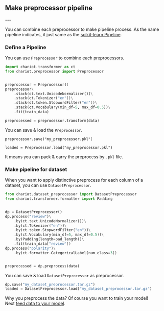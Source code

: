 <h2 id="title">Make preprocessor pipeline</h2>
---

You can combine each preprocessor to make pipeline process. As the name pipeline indicates, it just same as the [scikit-learn Pipeline](http://scikit-learn.org/stable/modules/generated/sklearn.pipeline.Pipeline.html).

### Define a Pipeline

You can use `Preprocessor` to combine each preprocessors.

```py
import chariot.transformer as ct
from chariot.preprocessor import Preprocessor


preprocessor = Preprocessor()
preprocessor\
    .stack(ct.text.UnicodeNormalizer())\
    .stack(ct.Tokenizer("en"))\
    .stack(ct.token.StopwordFilter("en"))\
    .stack(ct.Vocabulary(min_df=5, max_df=0.5))\
    .fit(train_data)

preprocessed = preprocessor.transform(data)
```

You can save & load the `Preprocessor`.

```
preprocessor.save("my_preprocessor.pkl")

loaded = Preprocessor.load("my_preprocessor.pkl")
```

It means you can pack & carry the preprocess by `.pkl` file.

### Make pipeline for dataset

When you want to apply distinctive preprocess for each column of a dataset, you can use `DatasetPreprocessor`.

```py
from chariot.dataset_preprocessor import DatasetPreprocessor
from chariot.transformer.formatter import Padding


dp = DatasetPreprocessor()
dp.process("review")\
    .by(ct.text.UnicodeNormalizer())\
    .by(ct.Tokenizer("en"))\
    .by(ct.token.StopwordFilter("en"))\
    .by(ct.Vocabulary(min_df=5, max_df=0.5))\
    .by(Padding(length=pad_length))\
    .fit(train_data["review"])
dp.process("polarity")\
    .by(ct.formatter.CategoricalLabel(num_class=3))


preprocessed = dp.preprocess(data)
```

You can save & load `DatasetPreprocessor` as preprocessor.

```py
dp.save("my_dataset_preprocessor.tar.gz")
loaded = DatasetPreprocessor.load("my_dataset_preprocessor.tar.gz")
```

Why you preprocess the data? Of course you want to train your model!  
Next [feed data to your model](train_model.md).
